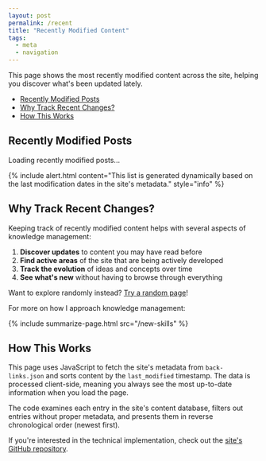 ```yaml
---
layout: post
permalink: /recent
title: "Recently Modified Content"
tags:
  - meta
  - navigation
---
```


This page shows the most recently modified content across the site, helping you discover what's been updated lately.

<!-- prettier-ignore-start -->
<!-- vim-markdown-toc-start -->

- [Recently Modified Posts](#recently-modified-posts)
- [Why Track Recent Changes?](#why-track-recent-changes)
- [How This Works](#how-this-works)
  <!-- vim-markdown-toc-end -->
  <!-- prettier-ignore-end -->

## Recently Modified Posts

<div id="last-modified-posts">
  <p>Loading recently modified posts...</p>
</div>

{% include alert.html content="This list is generated dynamically based on the last modification dates in the site's metadata." style="info" %}

## Why Track Recent Changes?

Keeping track of recently modified content helps with several aspects of knowledge management:

1. **Discover updates** to content you may have read before
2. **Find active areas** of the site that are being actively developed
3. **Track the evolution** of ideas and concepts over time
4. **See what's new** without having to browse through everything

Want to explore randomly instead? <a href="/random">Try a random page</a>!

For more on how I approach knowledge management:

{% include summarize-page.html src="/new-skills" %}

## How This Works

This page uses JavaScript to fetch the site's metadata from `back-links.json` and sorts content by the `last_modified` timestamp. The data is processed client-side, meaning you always see the most up-to-date information when you load the page.

The code examines each entry in the site's content database, filters out entries without proper metadata, and presents them in reverse chronological order (newest first).

If you're interested in the technical implementation, check out the [site's GitHub repository](https://github.com/idvorkin/idvorkin.github.io).

